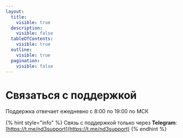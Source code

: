 ```yaml
---
layout:
  title:
    visible: true
  description:
    visible: false
  tableOfContents:
    visible: true
  outline:
    visible: true
  pagination:
    visible: false
---
```


# Связаться с поддержкой

Поддержка отвечает ежедневно с 8:00 по 19:00 по МСК

{% hint style="info" %}
Связь с поддержкой только через **Telegram**: [https://t.me/nd3support](https://t.me/nd3support)
{% endhint %}
